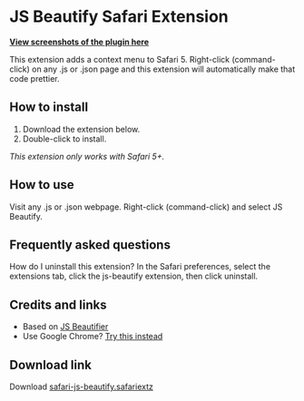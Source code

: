 JS Beautify Safari Extension
============================

**[View screenshots of the plugin here](http://spadin.github.com/js-beautify-safari-extension)**

This extension adds a context menu to Safari 5. Right-click (command-click) on any .js or .json page and this extension will automatically make that code prettier.

How to install
--------------

1. Download the extension below.
2. Double-click to install.

_This extension only works with Safari 5+._

How to use
----------

Visit any .js or .json webpage. Right-click (command-click) and select JS Beautify.

Frequently asked questions
--------------------------

How do I uninstall this extension?
In the Safari preferences, select the extensions tab, click the js-beautify extension, then click uninstall.

Credits and links
-----------------

* Based on [JS Beautifier](http://jsbeautifier.org/)
* Use Google Chrome? [Try this instead](https://github.com/rixth/jsbeautify-for-chrome)

Download link
-------------
Download [safari-js-beautify.safariextz](https://github.com/downloads/spadin/js-beautify-safari-extension/safari-js-beautify.safariextz)